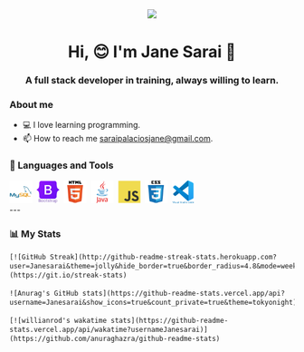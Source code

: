 
<div id= "inicio" align="center">
    <img src="https://media.giphy.com/media/1GEATImIxEXVR79Dhk/giphy.gif" width="200"/>
    <h1 align="center">Hi, 😊 I'm  Jane Sarai 👋</h1>
    <h3 align="center">A full stack developer in training, always willing to learn.</h3>
</div>
<h3> About me </h3>

- 💻 I love learning programming.
- 📫 How to reach me saraipalaciosjane@gmail.com.


<div align="left">
    <h3> 🔧 Languages and Tools</h3>
    <div>
    <img src="https://github.com/devicons/devicon/blob/master/icons/mysql/mysql-original-wordmark.svg" title="mysql" alt="mysql" width="40" height="40"/>&nbsp;
    <img src="https://github.com/devicons/devicon/blob/master/icons/bootstrap/bootstrap-original-wordmark.svg" title="boostrap" alt="boostrap" width="40" height="40"/>&nbsp;
    <img src="https://github.com/devicons/devicon/blob/master/icons/html5/html5-original-wordmark.svg" title="html" alt="html" width="40" height="40"/>&nbsp;
    <img src="https://github.com/devicons/devicon/blob/master/icons/java/java-original-wordmark.svg" title="java" alt="java" width="40" height="40"/>&nbsp;
    <img src="https://github.com/devicons/devicon/blob/master/icons/javascript/javascript-original.svg" title="javascript" alt="javascript" width="40" height="40"/>&nbsp;
    <img src="https://github.com/devicons/devicon/blob/master/icons/css3/css3-original-wordmark.svg" title="css" alt="css" width="40" height="40"/>&nbsp;
    <img src="https://github.com/devicons/devicon/blob/master/icons/vscode/vscode-original-wordmark.svg" title="vscode" alt="vscode" width="40" height="40"/>&nbsp;
    </div>
</div>
    ---
<h3> 📊 My Stats </h3>

    [![GitHub Streak](http://github-readme-streak-stats.herokuapp.com?user=Janesarai&theme=jolly&hide_border=true&border_radius=4.8&mode=weekly)](https://git.io/streak-stats)

    ![Anurag's GitHub stats](https://github-readme-stats.vercel.app/api?username=Janesarai&show_icons=true&count_private=true&theme=tokyonight)

    [![willianrod's wakatime stats](https://github-readme-stats.vercel.app/api/wakatime?usernameJanesarai)](https://github.com/anuraghazra/github-readme-stats)
    
<!--
**Janesarai/Janesarai** is a ✨ _special_ ✨ repository because its `README.md` (this file) appears on your GitHub profile.

Here are some ideas to get you started:

- 🔭 I’m currently working on ...
- 🌱 I’m currently learning ...
- 👯 I’m looking to collaborate on ...
- 🤔 I’m looking for help with ...
- 💬 Ask me about ...
- 📫 How to reach me: ...
- 😄 Pronouns: ...
- ⚡ Fun fact: ...
-->
